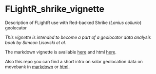 # FLightR_shrike_vignette
Description of FLightR use with Red-backed Shrike (_Lanius collurio_) geolocator

_This vignette is intended to become a part of a geolocator data analysis book by Simeon Lisovski et al._

The markdown vignette is available [here](https://github.com/eldarrak/FLightR_shrike_vignette/blob/master/code/FLightR_with_shrike_2018.Rmd) and html [here](https://cdn.rawgit.com/eldarrak/FLightR_shrike_vignette/be137b3c/code/FLightR_with_shrike_2018.html?raw=true).

Also this repo you can find a short intro on solar geolocation data on movebank in [markdown](https://github.com/eldarrak/FLightR_shrike_vignette/blob/master/code/Movebank_geolocation_vignette.Rmd) or [html](https://rawgit.com/eldarrak/FLightR_shrike_vignette/master/code/Movebank_geolocation_vignette.html). 
